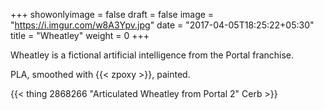 +++
showonlyimage = false
draft = false
image = "https://i.imgur.com/w8A3Ypv.jpg"
date = "2017-04-05T18:25:22+05:30"
title = "Wheatley"
weight = 0
+++

Wheatley is a fictional artificial intelligence from the Portal franchise.
<!--more-->

PLA, smoothed with {{< zpoxy >}}, painted.

{{< thing 2868266 "Articulated Wheatley from Portal 2" Cerb >}}
